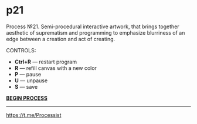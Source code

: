 # p21
Process №21. Semi-procedural interactive artwork, that brings together aesthetic of suprematism and programming to emphasize blurriness of an edge between a creation and act of creating.

CONTROLS:
<ul style="list-style-type:disc">
  <li><b>Ctrl+R</b> — restart program</li>
  <li><b>R</b> — refill canvas with a new color</li>
  <li><b>P</b> — pause</li>
  <li><b>U</b> — unpause</li>
  <li><b>S</b> — save</li>
</ul>  

<a href="https://rhizomicmaze.github.io/p21/suprematicalgorithms/" target="_blank"><b>BEGIN PROCESS</b></a>

<hr>

https://t.me/Processist
